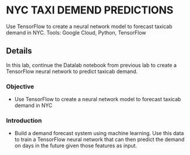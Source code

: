 
# NYC TAXI DEMEND PREDICTIONS 

Use TensorFlow to create a neural network model to forecast taxicab demand in NYC. Tools: Google Cloud, Python, TensorFlow

## Details 
In this lab, continue the Datalab notebook from previous lab to create a TensorFlow neural network to predict taxicab demand.

### Objective 

- Use TensorFlow to create a neural network model to forecast taxicab demand in NYC

### Introduction

- Build a demand forecast system using machine learning. Use this data to train a TensorFlow neural network that can then predict the demand on days in the future given those features as input.


